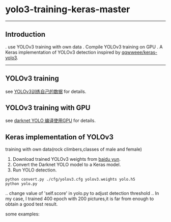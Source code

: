 # yolo3-training-keras-master

---

## Introduction

. use YOLOv3 training with own data
. Compile YOLOv3 training on GPU
. A Keras implementation of YOLOv3 detection inspired by [qqwweee/keras-yolo3](https://github.com/qqwweee/keras-yolo3).


---

## YOLOv3 training

see [YOLOv3训练自己的数据](https://github.com/qqwweee/keras-yolo3) for details.

## YOLOv3 training with GPU

see [darknet YOLO 编译使用GPU](https://blog.csdn.net/dcrmg/article/details/78565350) for details.

## Keras implementation of YOLOv3

training with own data(rock climbers,classes of male and female)
1. Download trained YOLOv3 weights from [baidu yun](https://pan.baidu.com/s/1COD_wo_tHQfGqdrXpFMxkg).
2. Convert the Darknet YOLO model to a Keras model.
3. Run YOLO detection.

```
python convert.py ./cfg/yolov3.cfg yolov3.weights yolo.h5
python yolo.py
```

.. change value of 'self.score' in yolo.py to adjust detection threshold
.. In my case, I trained 400 epoch with 200 pictures,it is far from enough to obtain a good test result.

some examples:




